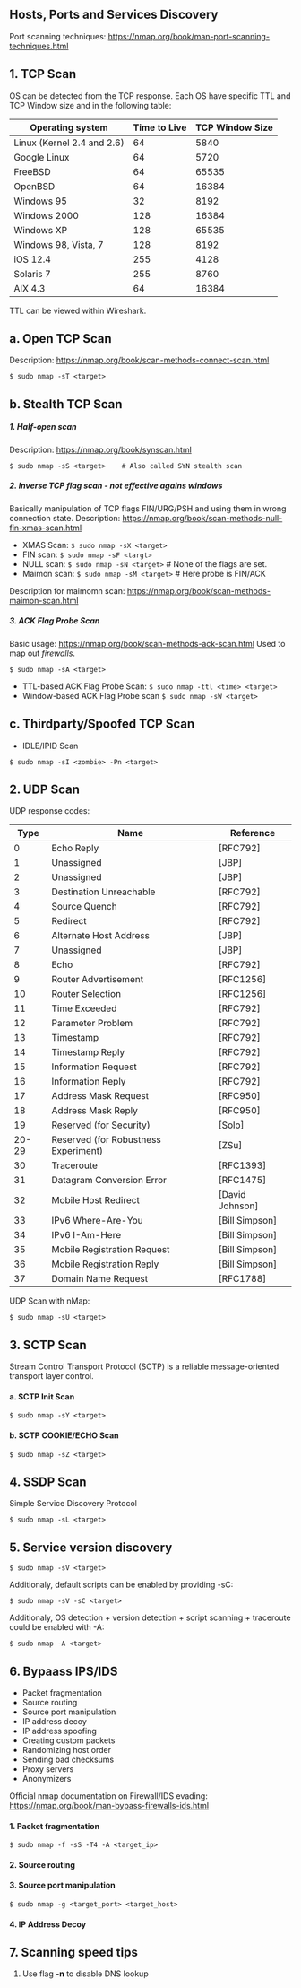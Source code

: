 ## Hosts, Ports and Services Discovery

Port scanning techniques:
https://nmap.org/book/man-port-scanning-techniques.html

## 1. TCP Scan

OS can be detected from the TCP response. Each OS have specific TTL and TCP Window size and in the following table:

| Operating system				| Time to Live	| TCP Window Size 	|
|-------------------------------|---------------|-------------------|
| Linux (Kernel 2.4 and 2.6)	| 64			| 5840				|
| Google Linux					| 64			| 5720				|
| FreeBSD						| 64			| 65535				|
| OpenBSD						| 64			| 16384				|
| Windows 95					| 32			| 8192				|
| Windows 2000					| 128			| 16384				|
| Windows XP					| 128			| 65535				|
| Windows 98, Vista, 7			| 128			| 8192				|
| iOS 12.4 						| 255			| 4128				|
| Solaris 7						| 255			| 8760				|
| AIX 4.3						| 64			| 16384				|

TTL can be viewed within Wireshark.

## a. Open TCP Scan
Description: https://nmap.org/book/scan-methods-connect-scan.html

```console
$ sudo nmap -sT <target>
```

## b. Stealth TCP Scan

##### 1. Half-open scan
Description: https://nmap.org/book/synscan.html

```console
$ sudo nmap -sS <target> 	# Also called SYN stealth scan
```

##### 2. Inverse TCP flag scan - not effective agains windows
Basically manipulation of TCP flags FIN/URG/PSH and using them in wrong connection state.
Description: https://nmap.org/book/scan-methods-null-fin-xmas-scan.html

* XMAS Scan: 	`$ sudo nmap -sX <target>`
* FIN scan: 	`$ sudo nmap -sF <targt>`
* NULL scan: 	`$ sudo nmap -sN <target>` # None of the flags are set.
* Maimon scan: 	`$ sudo nmap -sM <target>` # Here probe is FIN/ACK

Description for maimomn scan: https://nmap.org/book/scan-methods-maimon-scan.html

##### 3. ACK Flag Probe Scan
Basic usage: https://nmap.org/book/scan-methods-ack-scan.html
Used to map out *firewalls*.
```console
$ sudo nmap -sA <target>
```

* TTL-based ACK Flag Probe Scan: `$ sudo nmap -ttl <time> <target>`
* Window-based ACK Flag Probe scan `$ sudo nmap -sW <target>`

## c. Thirdparty/Spoofed TCP Scan 

* IDLE/IPID Scan

```console
$ sudo nmap -sI <zombie> -Pn <target>  
```

## 2. UDP Scan

UDP response codes:

|Type    |Name                                    |Reference|
|----    |----------------------------------------|---------|
|  0     |Echo Reply                              | [RFC792]|
|  1     |Unassigned                              |    [JBP]|
|  2     |Unassigned                              |    [JBP]|
|  3     |Destination Unreachable                 | [RFC792]|
|  4     |Source Quench                           | [RFC792]|
|  5     |Redirect                                | [RFC792]|
|  6     |Alternate Host Address                  |    [JBP]|
|  7     |Unassigned                              |    [JBP]|
|  8     |Echo                                    | [RFC792]|
|  9     |Router Advertisement                    |[RFC1256]|
| 10     |Router Selection                        |[RFC1256]|
| 11     |Time Exceeded                           | [RFC792]|
| 12     |Parameter Problem                       | [RFC792]|
| 13     |Timestamp                               | [RFC792]|
| 14     |Timestamp Reply                         | [RFC792]|
| 15     |Information Request                     | [RFC792]|
| 16     |Information Reply                       | [RFC792]|
| 17     |Address Mask Request                    | [RFC950]|
| 18     |Address Mask Reply                      | [RFC950]|
| 19     |Reserved (for Security)                 |   [Solo]|
| 20-29  |Reserved (for Robustness Experiment)    |    [ZSu]|
| 30     |Traceroute                              |[RFC1393]|
| 31     |Datagram Conversion Error               |[RFC1475]|
| 32     |Mobile Host Redirect              |[David Johnson]|
| 33     |IPv6 Where-Are-You                 |[Bill Simpson]|
| 34     |IPv6 I-Am-Here                     |[Bill Simpson]|
| 35     |Mobile Registration Request        |[Bill Simpson]|
| 36     |Mobile Registration Reply          |[Bill Simpson]|
| 37     |Domain Name Request                     |[RFC1788]|

UDP Scan with nMap:
```console
$ sudo nmap -sU <target>
```
## 3. SCTP Scan

Stream Control Transport Protocol (SCTP) is a reliable message-oriented transport layer control.

#### a. SCTP Init Scan
```console
$ sudo nmap -sY <target>
```

#### b. SCTP COOKIE/ECHO Scan
```console
$ sudo nmap -sZ <target>
```

## 4. SSDP Scan

Simple Service Discovery Protocol

```console
$ sudo nmap -sL <target>
```

## 5. Service version discovery
```console
$ sudo nmap -sV <target>
```

Additionaly, default scripts can be enabled by providing -sC:
```console
$ sudo nmap -sV -sC <target>
```

Additionaly, OS detection + version detection + script scanning + traceroute could be enabled with -A:
```console
$ sudo nmap -A <target>
```

## 6. Bypaass IPS/IDS

- Packet fragmentation
- Source routing
- Source port manipulation
- IP address decoy
- IP address spoofing
- Creating custom packets
- Randomizing host order
- Sending bad checksums
- Proxy servers
- Anonymizers

Official nmap documentation on Firewall/IDS evading:
https://nmap.org/book/man-bypass-firewalls-ids.html


#### 1. Packet fragmentation
```
$ sudo nmap -f -sS -T4 -A <target_ip>
```

#### 2. Source routing

#### 3. Source port manipulation
```
$ sudo nmap -g <target_port> <target_host>
```

#### 4. IP Address Decoy


## 7. Scanning speed tips

1. Use flag **-n** to disable DNS lookup

